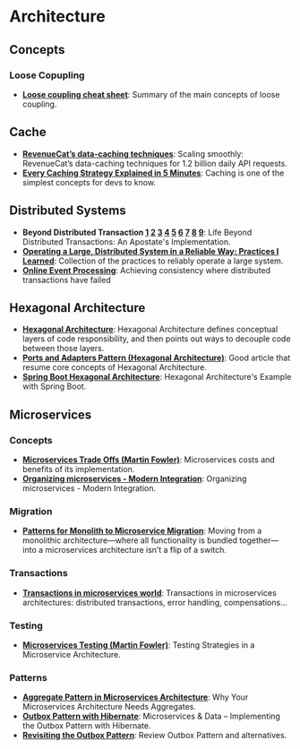 # Architecture
## Concepts
### Loose Copupling
  * **[Loose coupling cheat sheet](https://pkonyves.medium.com/loose-coupling-cheat-sheet-391f70006390)**: Summary of the main concepts of loose coupling.

## Cache
* **[RevenueCat’s data-caching techniques](https://www.revenuecat.com/blog/engineering/data-caching-revenuecat/)**: Scaling smoothly: RevenueCat’s data-caching techniques for 1.2 billion daily API requests.
* **[Every Caching Strategy Explained in 5 Minutes](https://www.swequiz.com/blog/every-caching-strategy-explained-in-5-minutes)**: Caching is one of the simplest concepts for devs to know.
  
## Distributed Systems
* **Beyond Distributed Transaction [1](https://jimmybogard.com/life-beyond-transactions-implementation-primer/) [2](https://jimmybogard.com/life-beyond-distributed-transactions-an-apostates-implementation-aggregate-coordination/) [3](https://jimmybogard.com/life-beyond-distributed-transactions-an-apostates-implementation-document-example/) [4](https://jimmybogard.com/life-beyond-distributed-transactions-an-apostates-implementation-dispatching-example/) [5](https://jimmybogard.com/life-beyond-distributed-transactions-an-apostates-implementation-failures-and-retries/) [6](https://jimmybogard.com/life-beyond-distributed-transactions-an-apostates-implementation-dispatcher-failure-recovery/) [7](https://jimmybogard.com/life-beyond-distributed-transactions-sagas/) [8](https://jimmybogard.com/life-beyond-distributed-transactions-an-apostates-implementation-relational-resources/) [9](https://jimmybogard.com/life-beyond-distributed-transactions-an-apostates-implementation-conclusion/)**: Life Beyond Distributed Transactions: An Apostate's Implementation.
* **[Operating a Large, Distributed System in a Reliable Way: Practices I Learned](https://blog.pragmaticengineer.com/operating-a-high-scale-distributed-system/)**: Collection of the practices to reliably operate a large system.
* **[Online Event Processing](https://queue.acm.org/detail.cfm?id=3321612)**: Achieving consistency where distributed transactions have failed

## Hexagonal Architecture
* **[Hexagonal Architecture](https://fideloper.com/hexagonal-architecture)**: Hexagonal Architecture defines conceptual layers of code responsibility, and then points out ways to decouple code between those layers.
* **[Ports and Adapters Pattern (Hexagonal Architecture)](https://jmgarridopaz.github.io/content/hexagonalarchitecture.html)**: Good article that resume core concepts of Hexagonal Architecture.
* **[Spring Boot Hexagonal Architecture](https://github.com/hirannor/spring-boot-hexagonal-architecture)**: Hexagonal Architecture's Example with Spring Boot.

## Microservices
### Concepts
* **[Microservices Trade Offs (Martin Fowler)](https://martinfowler.com/articles/microservice-trade-offs.html)**: Microservices costs and benefits of its implementation.
* **[Organizing microservices - Modern Integration](http://wei-meilin.blogspot.com/2017/08/organizing-microservices-modern.html)**: Organizing microservices - Modern Integration.
### Migration
* **[Patterns for Monolith to Microservice Migration](https://newsletter.systemdesigncodex.com/p/patterns-for-monolith-to-microservice)**: Moving from a monolithic architecture—where all functionality is bundled together—into a microservices architecture isn’t a flip of a switch.
### Transactions
* **[Transactions in microservices world](https://wso2.com/whitepapers/transactions-in-a-microservice-world/)**: Transactions in microservices architectures: distributed transactions, error handling, compensations...

### Testing
* **[Microservices Testing (Martin Fowler)](https://martinfowler.com/articles/microservice-testing/)**: Testing Strategies in a Microservice Architecture.

### Patterns
* **[Aggregate Pattern in Microservices Architecture](https://medium.com/better-programming/why-your-microservices-architecture-needs-aggregates-342b16dd9b6d)**: Why Your Microservices Architecture Needs Aggregates.
* **[Outbox Pattern with Hibernate](https://thoughts-on-java.org/outbox-pattern-hibernate/)**: Microservices & Data – Implementing the Outbox Pattern with Hibernate.
* **[Revisiting the Outbox Pattern](https://www.decodable.co/blog/revisiting-the-outbox-pattern)**: Review Outbox Pattern and alternatives.
